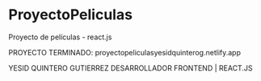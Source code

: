 # ProyectoPeliculas
Proyecto de películas - react.js


PROYECTO TERMINADO: proyectopeliculasyesidquinterog.netlify.app


YESID QUINTERO GUTIERREZ
DESARROLLADOR FRONTEND | REACT.JS
